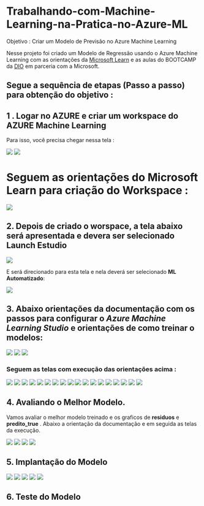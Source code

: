 # Trabalhando-com-Machine-Learning-na-Pratica-no-Azure-ML

Objetivo : Criar um Modelo de Previsão no Azure Machine Learning 

Nesse projeto foi criado um Modelo de Regressão usando o Azure Machine Learning com as orientações da [Microsoft Learn](https://microsoftlearning.github.io/mslearn-ai-fundamentals/Instructions/Labs/01-machine-learning.html) e as aulas do BOOTCAMP da [DIO](https://web.dio.me/) em parceria com a Microsoft.

## Segue a sequência de etapas (Passo a passo) para obtenção do objetivo : 


## 1 . Logar no AZURE e criar um workspace do AZURE Machine Learning

Para isso, você precisa chegar nessa tela :

<img src="/Imagens/1.%20Create%20an%20Azure%20Machine%20Learning%20workspace.png">

<img src="Imagens/2.Select%20Review%20%2B%20Create.png">





# Seguem as orientações do Microsoft Learn para criação do Workspace :

<img src="Imagens/Orientacoes%20para%20criar%20workspace.png">


## 2. Depois de criado o worspace, a tela abaixo será apresentada e devera ser selecionado **Launch Estudio**
 

<img src="Imagens/3.Launch%20Estudio.png">


E será direcionado para esta tela e nela deverá ser selecionado  **ML Automatizado**:

<img src="Imagens/6.Newly%20Created%20Workspace.png?raw=true">


## 3. Abaixo orientações da documentação com os passos para configurar o *Azure Machine Learning Studio* e orientações de como treinar o modelos:

<img src="Imagens/Orientacoes_AzureMachineLearningEstudio1.png">


<img src="Imagens/Orientacoes_AzureMachineLearningEstudio2.png">


<img src="Imagens/Orientacoes_AzureMachineLearningEstudio3.png">


### Seguem as telas com execução das orientações acima :

<img src="Imagens/7.ConfiguracaoMLStudio_TreinamentoModelo.png">

<img src="Imagens/8.ConfiguracaoMLStudio_TreinamentoModelo.png">

<img src="Imagens/9.ConfiguracaoMLStudio_TreinamentoModelo.png">

<img src="Imagens/10.ConfiguracaoMLStudio_TreinamentoModelo.png">

<img src="Imagens/13.ConfiguracaoMLStudio_TreinamentoModelo.png">

<img src="Imagens/14.ConfiguracaoMLStudio_TreinamentoModelo.png">

<img src="Imagens/15.ConfiguracaoMLStudio_TreinamentoModelo.png">

<img src="Imagens/16.ConfiguracaoMLStudio_TreinamentoModelo.png">

<img src="Imagens/17.ConfiguracaoMLStudio_TreinamentoModelo.png">

<img src="Imagens/18.ConfiguracaoMLStudio_TreinamentoModelo.png">

<img src="Imagens/19.ConfiguracaoMLStudio_TreinamentoModelo.png">

<img src="Imagens/20.ConfiguracaoMLStudio_TreinamentoModelo.png">

<img src="Imagens/21.ConfiguracaoMLStudio_TreinamentoModelo.png">

<img src="Imagens/22.ConfiguracaoMLStudio_TreinamentoModelo.png">

<img src="Imagens/23.ConfiguracaoMLStudio_TreinamentoModelo.png">

<img src="Imagens/24.ConfiguracaoMLStudio_TreinamentoModelo.png">

<img src="Imagens/25.ConfiguracaoMLStudio_TreinamentoModelo.png">

<img src="Imagens/26.ConfiguracaoMLStudio_TreinamentoModelo.png">

## 4. Avaliando o Melhor Modelo.

Vamos avaliar o melhor modelo treinado e os graficos de **residuos** e **predito_true** . Abaixo  a orientação da documentação e em seguida as telas da execução.

<img src="Imagens/0.AvaliandoModeloeoGraficocomMetricas.png">
<img src="Imagens/1.AvaliandoModeloeoGraficocomMetricas.png">
<img src="Imagens/2.AvaliandoModeloeoGraficocomMetricas.png">
<img src="Imagens/3.AvaliandoModeloeoGraficocomMetricas.png">


## 5. Implantação do Modelo


<img src="Imagens/0.ImplantarModelo.png">
<img src="Imagens/1.ImplantarModelo.png">
<img src="Imagens/2.ImplantarModelo.png">
<img src="Imagens/3.ImplantarModelo.png">
<img src="Imagens/4.ImplantarModelo.png">







## 6. Teste do Modelo













